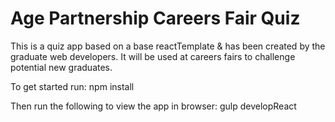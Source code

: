 # Age Partnership Careers Fair Quiz
This is a quiz app based on a base reactTemplate & has been created by the graduate web developers. It will be used at careers fairs to challenge potential new graduates.

To get started run:
npm install

Then run the following to view the app in browser:
gulp developReact
